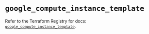 # `google_compute_instance_template`

Refer to the Terraform Registry for docs: [`google_compute_instance_template`](https://registry.terraform.io/providers/hashicorp/google/5.11.0/docs/resources/compute_instance_template).
